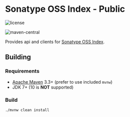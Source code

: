 <!--

    Copyright (c) 2018-present Sonatype, Inc. All rights reserved.

    This program is licensed to you under the Apache License Version 2.0,
    and you may not use this file except in compliance with the Apache License Version 2.0.
    You may obtain a copy of the Apache License Version 2.0 at http://www.apache.org/licenses/LICENSE-2.0.

    Unless required by applicable law or agreed to in writing,
    software distributed under the Apache License Version 2.0 is distributed on an
    "AS IS" BASIS, WITHOUT WARRANTIES OR CONDITIONS OF ANY KIND, either express or implied.
    See the Apache License Version 2.0 for the specific language governing permissions and limitations there under.

-->
# Sonatype OSS Index - Public

![license](https://img.shields.io/github/license/sonatype/ossindex-public.svg)

![maven-central](https://img.shields.io/maven-central/v/org.sonatype.ossindex/ossindex-service.svg)

Provides api and clients for [Sonatype OSS Index](https://ossindex.sonatype.org/).

## Building

### Requirements

* [Apache Maven](https://maven.apache.org/) 3.3+ (prefer to use included `mvnw`)
* JDK 7+ (10 is **NOT** supported)

### Build

    ./mvnw clean install
